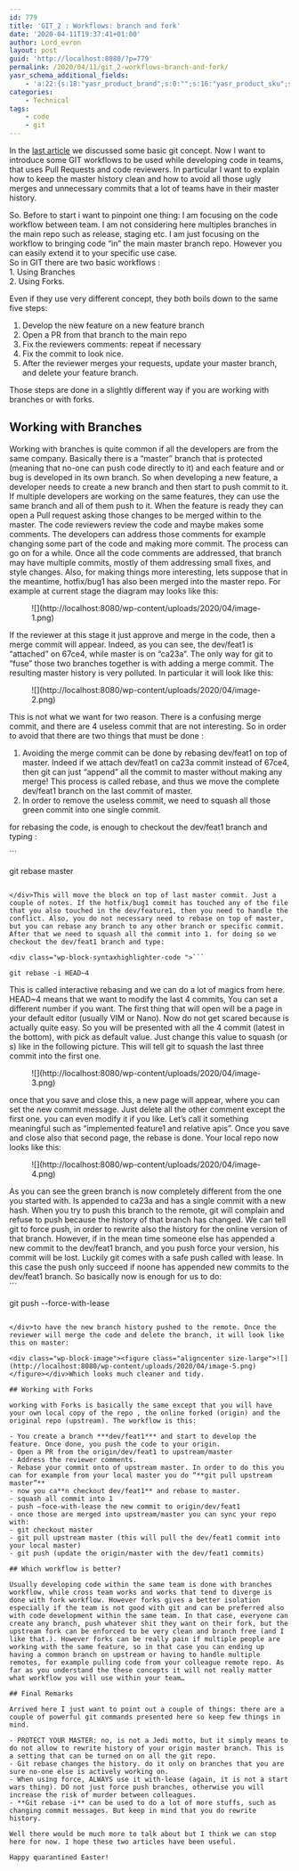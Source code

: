 ```yaml
---
id: 779
title: 'GIT_2 : Workflows: branch and fork'
date: '2020-04-11T19:37:41+01:00'
author: Lord_evron
layout: post
guid: 'http://localhost:8080/?p=779'
permalink: /2020/04/11/git_2-workflows-branch-and-fork/
yasr_schema_additional_fields:
    - 'a:22:{s:18:"yasr_product_brand";s:0:"";s:16:"yasr_product_sku";s:0:"";s:37:"yasr_product_global_identifier_select";s:5:"gtin8";s:36:"yasr_product_global_identifier_value";s:0:"";s:18:"yasr_product_price";s:0:"";s:27:"yasr_product_price_currency";s:0:"";s:30:"yasr_product_price_valid_until";s:0:"";s:31:"yasr_product_price_availability";s:12:"Discontinued";s:22:"yasr_product_price_url";s:0:"";s:26:"yasr_localbusiness_address";s:0:"";s:29:"yasr_localbusiness_pricerange";s:0:"";s:28:"yasr_localbusiness_telephone";s:0:"";s:20:"yasr_recipe_cooktime";s:0:"";s:23:"yasr_recipe_description";s:0:"";s:20:"yasr_recipe_keywords";s:0:"";s:21:"yasr_recipe_nutrition";s:0:"";s:20:"yasr_recipe_preptime";s:0:"";s:26:"yasr_recipe_recipecategory";s:0:"";s:25:"yasr_recipe_recipecuisine";s:0:"";s:28:"yasr_recipe_recipeingredient";s:0:"";s:30:"yasr_recipe_recipeinstructions";s:0:"";s:17:"yasr_recipe_video";s:0:"";}'
categories:
    - Technical
tags:
    - code
    - git
---
```


In the [last article](http://localhost:8080/2020/04/11/git_1-not-so-basic-concepts/) we discussed some basic git concept. Now I want to introduce some GIT workflows to be used while developing code in teams, that uses Pull Requests and code reviewers. In particular I want to explain how to keep the master history clean and how to avoid all those ugly merges and unnecessary commits that a lot of teams have in their master history.

So. Before to start i want to pinpoint one thing: I am focusing on the code workflow between team. I am not considering here multiples branches in the main repo such as release, staging etc. I am just focusing on the workflow to bringing code “in” the main master branch repo. However you can easily extend it to your specific use case.   
So in GIT there are two basic workflows :  
1\. Using Branches  
2\. Using Forks.  
  
Even if they use very different concept, they both boils down to the same five steps:

1. Develop the new feature on a new feature branch
2. Open a PR from that branch to the main repo
3. Fix the reviewers comments: repeat if necessary
4. Fix the commit to look nice.
5. After the reviewer merges your requests, update your master branch, and delete your feature branch.

Those steps are done in a slightly different way if you are working with branches or with forks.

## Working with Branches

Working with branches is quite common if all the developers are from the same company. Basically there is a “master” branch that is protected (meaning that no-one can push code directly to it) and each feature and or bug is developed in its own branch. So when developing a new feature, a developer needs to create a new branch and then start to push commit to it. If multiple developers are working on the same features, they can use the same branch and all of them push to it. When the feature is ready they can open a Pull request asking those changes to be merged within to the master. The code reviewers review the code and maybe makes some comments. The developers can address those comments for example changing some part of the code and making more commit. The process can go on for a while. Once all the code comments are addressed, that branch may have multiple commits, mostly of them addressing small fixes, and style changes. Also, for making things more interesting, lets suppose that in the meantime, hotfix/bug1 has also been merged into the master repo. For example at current stage the diagram may looks like this:

<div class="wp-block-image"><figure class="aligncenter size-large">![](http://localhost:8080/wp-content/uploads/2020/04/image-1.png)</figure></div>If the reviewer at this stage it just approve and merge in the code, then a merge commit will appear. Indeed, as you can see, the dev/feat1 is “attached” on 67ce4, while master is on “ca23a”. The only way for git to “fuse” those two branches together is with adding a merge commit. The resulting master history is very polluted. In particular it will look like this:

<div class="wp-block-image"><figure class="aligncenter size-large">![](http://localhost:8080/wp-content/uploads/2020/04/image-2.png)</figure></div>This is not what we want for two reason. There is a confusing merge commit, and there are 4 useless commit that are not interesting. So in order to avoid that there are two things that must be done :

1. Avoiding the merge commit can be done by rebasing dev/feat1 on top of master. Indeed if we attach dev/feat1 on ca23a commit instead of 67ce4, then git can just “append” all the commit to master without making any merge! This process is called rebase, and thus we move the complete dev/feat1 branch on the last commit of master.
2. In order to remove the useless commit, we need to squash all those green commit into one single commit.

for rebasing the code, is enough to checkout the dev/feat1 branch and typing :

<div class="wp-block-syntaxhighlighter-code ">```

git rebase master
```

</div>This will move the block on top of last master commit. Just a couple of notes. If the hotfix/bug1 commit has touched any of the file that you also touched in the dev/feature1, then you need to handle the conflict. Also, you do not necessary need to rebase on top of master, but you can rebase any branch to any other branch or specific commit. After that we need to squash all the commit into 1. for doing so we checkout the dev/feat1 branch and type:

<div class="wp-block-syntaxhighlighter-code ">```

git rebase -i HEAD~4
```

</div>This is called interactive rebasing and we can do a lot of magics from here. HEAD~4 means that we want to modify the last 4 commits, You can set a different number if you want. The first thing that will open will be a page in your default editor (usually VIM or Nano). Now do not get scared because is actually quite easy. So you will be presented with all the 4 commit (latest in the bottom), with pick as default value. Just change this value to squash (or s) like in the following picture. This will tell git to squash the last three commit into the first one.

<div class="wp-block-image"><figure class="aligncenter size-large">![](http://localhost:8080/wp-content/uploads/2020/04/image-3.png)</figure></div>once that you save and close this, a new page will appear, where you can set the new commit message. Just delete all the other comment except the first one. you can even modify it if you like. Let’s call it something meaningful such as “implemented feature1 and relative apis”. Once you save and close also that second page, the rebase is done. Your local repo now looks like this:

<div class="wp-block-image"><figure class="aligncenter size-large">![](http://localhost:8080/wp-content/uploads/2020/04/image-4.png)</figure></div>As you can see the green branch is now completely different from the one you started with. Is appended to ca23a and has a single commit with a new hash. When you try to push this branch to the remote, git will complain and refuse to push because the history of that branch has changed. We can tell git to force push, in order to rewrite also the history for the online version of that branch. However, if in the mean time someone else has appended a new commit to the dev/feat1 branch, and you push force your version, his commit will be lost. Luckily git comes with a safe push called with lease. In this case the push only succeed if noone has appended new commits to the dev/feat1 branch. So basically now is enough for us to do:

<div class="wp-block-syntaxhighlighter-code ">```

git push --force-with-lease
```

</div>to have the new branch history pushed to the remote. Once the reviewer will merge the code and delete the branch, it will look like this on master:

<div class="wp-block-image"><figure class="aligncenter size-large">![](http://localhost:8080/wp-content/uploads/2020/04/image-5.png)</figure></div>Which looks much cleaner and tidy.

## Working with Forks

working with Forks is basically the same except that you will have your own local copy of the repo , the online forked (origin) and the original repo (upstream). The workflow is this:

- You create a branch ***dev/feat1*** and start to develop the feature. Once done, you push the code to your origin.
- Open a PR from the origin/dev/feat1 to upstream/master
- Address the reviewer comments.
- Rebase your commit onto of upstream master. In order to do this you can for example from your local master you do “**git pull upstream master”**
- now you ca**n checkout dev/feat1** and rebase to master.
- squash all commit into 1
- push –foce-with-lease the new commit to origin/dev/feat1
- once those are merged into upstream/master you can sync your repo with:
- git checkout master
- git pull upstream master (this will pull the dev/feat1 commit into your local master)
- git push (update the origin/master with the dev/feat1 commits)

## Which workflow is better?

Usually developing code within the same team is done with branches workflow, while cross team works and works that tend to diverge is done with fork workflow. However forks gives a better isolation especially if the team is not good with git and can be preferred also with code development within the same team. In that case, everyone can create any branch, push whatever shit they want on their fork, but the upstream fork can be enforced to be very clean and branch free (and I like that.). However forks can be really pain if multiple people are working with the same feature, so in that case you can ending up having a common branch on upstream or having to handle multiple remotes, for example pulling code from your colleague remote repo. As far as you understand the these concepts it will not really matter what workflow you will use within your team…

## Final Remarks 

Arrived here I just want to point out a couple of things: there are a couple of powerful git commands presented here so keep few things in mind.

- PROTECT YOUR MASTER: no, is not a Jedi motto, but it simply means to do not allow to rewrite history of your origin master branch. This is a setting that can be turned on on all the git repo.
- Git rebase changes the history. do it only on branches that you are sure no-one else is actively working on.
- When using force, ALWAYS use it with-lease (again, it is not a start wars thing). DO not just force push branches, otherwise you will increase the risk of murder between colleagues.
- **Git rebase -i** can be used to do a lot of more stuffs, such as changing commit messages. But keep in mind that you do rewrite history.

Well there would be much more to talk about but I think we can stop here for now. I hope these two articles have been useful.

Happy quarantined Easter!